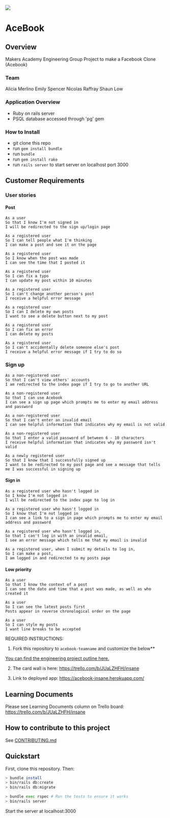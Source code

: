 <a href=“https://codeclimate.com/github/codeclimate/codeclimate/maintainability”><img src=“https://api.codeclimate.com/v1/badges/a99a88d28ad37a79dbf6/maintainability” /></a>

# AceBook



## Overview

Makers Academy Engineering Group Project to make a Facebook Clone (Acebook)

### Team

Alicia Merlino
Emily Spencer
Nicolas Raffray
Shaun Low

### Application Overview

- Ruby on rails server
- PSQL database accessed through 'pg' gem

### How to Install

- git clone this repo
- run `gem install bundle`
- run `bundle`
- run `gem install rake`
- run `rails server` to start server on localhost port 3000

## Customer Requirements

### User stories

#### Post

```
As a user
So that I know I'm not signed in
I will be redirected to the sign up/login page
```

```
As a registered user
So I can tell people what I'm thinking
I can make a post and see it on the page
```

```
As a registered user
So I know when the post was made
I can see the time that I posted it
```

```
As a registered user
So I can fix a typo
I can update my post within 10 minutes
```

```
As a registered user
So I can't change another person's post
I receive a helpful error message
```

```
As a registered user
So I can I delete my own posts
I want to see a delete button next to my post
```

```
As a registered user
So I can fix an error
I can delete my posts
```

```
As a registered user
So I can't accidentally delete someone else's post
I receive a helpful error message if I try to do so
```

### Sign up

```
As a non-registered user
So that I can't view others' accounts
I am redirected to the index page if I try to go to another URL
```

```
As a non-registered user
So that I can use Acebook
I can see a sign up page which prompts me to enter my email address and password
```

```
As a non-registered user
So that I can't enter an invalid email
I can see helpful information that indicates why my email is not valid
```

```
As a non-registered user
So that I enter a valid password of between 6 - 10 characters
I receive helpful information that indicates why my password isn't valid
```

```
As a newly registered user
So that I know that I successfully signed up
I want to be redirected to my post page and see a message that tells me I was successful in signing up
```

#### Sign in

```
As a registered user who hasn't logged in
So I know I'm not logged in
I will be redirected to the index page to log in
```

```
As a registered user who hasn't logged in
So I know that I'm not logged in
I can see a link to a sign in page which prompts me to enter my email address and password
```

```
As a registered user who hasn't logged in,
So that I can't log in with an invalid email,
I see an error message which tells me that my email is invalid
```

```
As a registered user, when I submit my details to log in,
So I can make a post,
I am logged in and redirected to my posts page
```

#### Low priority

```
As a user
So that I know the context of a post
I can see the date and time that a post was made, as well as who created it
```

```
As a user
So I can see the latest posts first
Posts appear in reverse chronological order on the page
```

```
As a user
So I can style my posts
I want line breaks to be accepted
```

REQUIRED INSTRUCTIONS:

1. Fork this repository to `acebook-teamname` and customize
   the below\*\*

[You can find the engineering project outline here.](https://github.com/makersacademy/course/tree/master/engineering_projects/rails)

2. The card wall is here:  https://trello.com/b/JUaLZHFH/insane

3. Link to deployed app: https://acebook-insane.herokuapp.com/

## Learning Documents 

Please see Learning Documents column on Trello board: https://trello.com/b/JUaLZHFH/insane

## How to contribute to this project

See [CONTRIBUTING.md](CONTRIBUTING.md)

## Quickstart

First, clone this repository. Then:

```bash
> bundle install
> bin/rails db:create
> bin/rails db:migrate

> bundle exec rspec # Run the tests to ensure it works
> bin/rails server
```
Start the server at localhost:3000
